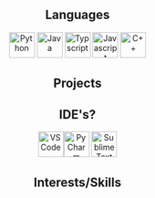 <div align="center">
  
## Languages
<img src="https://cdn3.iconfinder.com/data/icons/logos-and-brands-adobe/512/267_Python-512.png" alt="Python" height="45px" width="45px"> <img src="https://img.icons8.com/m_sharp/512/FFFFFF/java-coffee-cup-logo.png" alt="Java" height="45px" width="45px"> <img src="https://static-00.iconduck.com/assets.00/typescript-icon-icon-2048x2048-2rhh1z66.png" alt="Typscript" height="45px" width="45px"> <img src="https://cdn-icons-png.flaticon.com/512/5968/5968292.png" alt="Javascript" height="45px" width="45px"> <img src="https://cdn-icons-png.flaticon.com/512/6132/6132222.png" alt="C++" height="45px" width="45px">

## Projects

## IDE's?
<img src="https://img.icons8.com/m_outlined/512/FFFFFF/visual-studio-code-2019.png" alt="VS Code" height="45px" width="45px" ><img src="https://encrypted-tbn0.gstatic.com/images?q=tbn:ANd9GcS53yBx1GFD_UQ4KiTvm5SKC2sHtouZkM5aqA&s" alt="PyCharm" height="45px" width="45px"> <img src="https://upload.wikimedia.org/wikipedia/en/d/d2/Sublime_Text_3_logo.png" alt="Sublime Text" height="45px" width="45px">
## Interests/Skills

<!--
**CryptoSOL123/CryptoSOL123** is a ✨ _special_ ✨ repository because its `README.md` (this file) appears on your GitHub profile.

Here are some ideas to get you started:

- 🔭 I’m currently working on ...
- 🌱 I’m currently learning ...
- 👯 I’m looking to collaborate on ...
- 🤔 I’m looking for help with ...
- 💬 Ask me about ...
- 📫 How to reach me: ...
- 😄 Pronouns: ...
- ⚡ Fun fact: ...
-->
</div>
